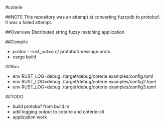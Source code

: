 #coterie

##NOTE
This repository was an attempt at converting fuzzydb to protobuf. It was a failed attempt.

##Overview
Distributed string fuzzy matching application.

##Compile
* protoc --rust_out=src/ protobuf/message.proto
* cargo build

##Run
- env RUST_LOG=debug ./target/debug/coterie examples/config.toml
- env RUST_LOG=debug ./target/debug/coterie examples/config2.toml
- env RUST_LOG=debug ./target/debug/coterie examples/config3.toml

##TODO
- build protobuf from build.rs
- add logging output to coterie and coterie-cli
- application work
